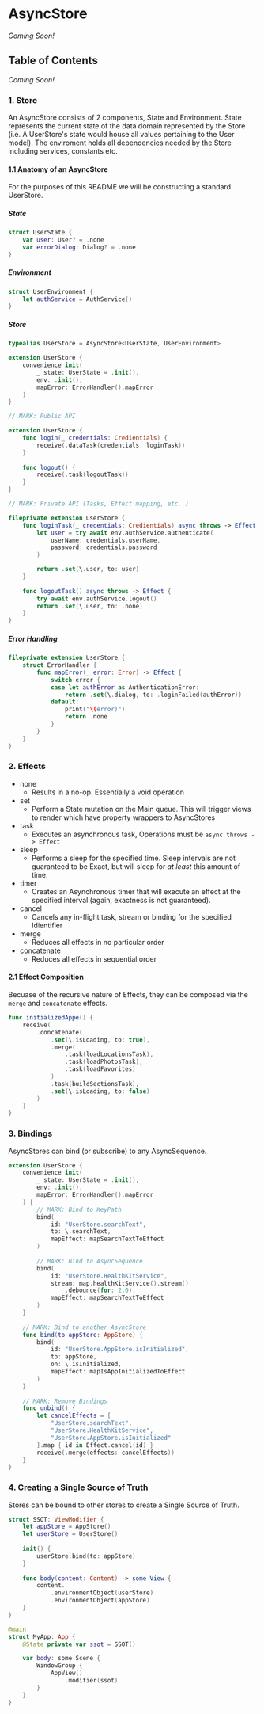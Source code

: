 # AsyncStore

*Coming Soon!*

## Table of Contents

*Coming Soon!*

### 1. Store

An AsyncStore consists of 2 components, State and Environment. State represents the current state of the data domain represented by the Store (i.e. A UserStore's state would house all values pertaining to the User model). The enviroment holds all dependencies needed by the Store including services, constants etc. 

#### 1.1 Anatomy of an AsyncStore

For the purposes of this README we will be constructing a standard UserStore.

##### State

```swift
struct UserState {
    var user: User? = .none
    var errorDialog: Dialog? = .none
}
```

##### Environment

```swift
struct UserEnvironment {
    let authService = AuthService()
}
```

##### Store

```swift
typealias UserStore = AsyncStore<UserState, UserEnvironment>

extension UserStore {
    convenience init(
        _ state: UserState = .init(), 
        env: .init(), 
        mapError: ErrorHandler().mapError
    )
}

// MARK: Public API

extension UserStore {
    func login(_ credentials: Credientials) {
        receive(.dataTask(credentials, loginTask))
    }
    
    func logout() {
        receive(.task(logoutTask))
    }
}

// MARK: Private API (Tasks, Effect mapping, etc..)

fileprivate extension UserStore {
    func loginTask(_ credentials: Credientials) async throws -> Effect {
        let user = try await env.authService.authenticate(
            userName: credentials.userName, 
            password: credentials.password
        )

        return .set(\.user, to: user)
    }
    
    func logoutTask() async throws -> Effect {
        try await env.authService.logout()
        return .set(\.user, to: .none)
    }
}

```

##### Error Handling

```swift
fileprivate extension UserStore {
    struct ErrorHandler {
        func mapError(_ error: Error) -> Effect {
            switch error {
            case let authError as AuthenticationError:
                return .set(\.dialog, to: .loginFailed(authError))
            default:
                print("\(error)")
                return .none
            }
        }
    }
}
```

### 2. Effects
- none
  - Results in a no-op.  Essentially a void operation
- set
  - Perform a State mutation on the Main queue.  This will trigger views to render which have property wrappers to AsyncStores
- task
  - Executes an asynchronous task, Operations must be `async throws -> Effect`
- sleep
  - Performs a sleep for the specified time. Sleep intervals are not guaranteed to be Exact, but will sleep for *at least* this amount of time.  
- timer
  - Creates an Asynchronous timer that will execute an effect at the specified interval (again, exactness is not guaranteed).
- cancel
  - Cancels any in-flight task, stream or binding for the specified Idientifier
- merge
  - Reduces all effects in no particular order
- concatenate
  - Reduces all effects in sequential order

#### 2.1 Effect Composition

Becuase of the recursive nature of Effects, they can be composed via the `merge` and `concatenate` effects.

```swift
func initializedAppe() {
    receive(
        .concatenate(
            .set(\.isLoading, to: true),
            .merge(
                .task(loadLocationsTask),
                .task(loadPhotosTask),
                .task(loadFavorites)
            )
            .task(buildSectionsTask),
            .set(\.isLoading, to: false)
        )
    )
}
```

### 3. Bindings

AsyncStores can bind (or subscribe) to any AsyncSequence.

```swift
extension UserStore {
    convenience init(
        _ state: UserState = .init(), 
        env: .init(), 
        mapError: ErrorHandler().mapError
    ) {
        // MARK: Bind to KeyPath
        bind(
            id: "UserStore.searchText", 
            to: \.searchText, 
            mapEffect: mapSearchTextToEffect
        )
        
        // MARK: Bind to AsyncSequence
        bind(
            id: "UserStore.HealthKitService", 
            stream: map.healthKitService().stream()
                .debounce(for: 2.0), 
            mapEffect: mapSearchTextToEffect
        )
    }
    
    // MARK: Bind to another AsyncStore
    func bind(to appStore: AppStore) {
        bind(
            id: "UserStore.AppStore.isInitialized", 
            to: appStore, 
            on: \.isInitialized, 
            mapEffect: mapIsAppInitializedToEffect
        )
    }
    
    // MARK: Remove Bindings
    func unbind() {
        let cancelEffects = [
            "UserStore.searchText", 
            "UserStore.HealthKitService", 
            "UserStore.AppStore.isInitialized"
        ].map { id in Effect.cancel(id) }
        receive(.merge(effects: cancelEffects))
    }
}
``` 

### 4. Creating a Single Source of Truth

Stores can be bound to other stores to create a Single Source of Truth.

```swift
struct SSOT: ViewModifier {
    let appStore = AppStore()
    let userStore = UserStore()
    
    init() {
        userStore.bind(to: appStore)
    }
    
    func body(content: Content) -> some View {
        content.
            .environmentObject(userStore)
            .environmentObject(appStore)
    }
}
```

```swift
@main
struct MyApp: App {
    @State private var ssot = SSOT()

    var body: some Scene {
        WindowGroup {
            AppView()
                .modifier(ssot)
        }
    }
}
```
